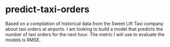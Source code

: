 # predict-taxi-orders
Based on a compilation of historical data from the Sweet Lift Taxi company about taxi orders at airports. I am looking to build a model that predicts the number of taxi orders for the next hour. The metric I will use to evaluate the models is RMSE.

